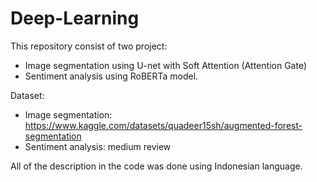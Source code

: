 # Deep-Learning

This repository consist of two project:
- Image segmentation using U-net with Soft Attention (Attention Gate)
- Sentiment analysis using RoBERTa model.

Dataset:
- Image segmentation: https://www.kaggle.com/datasets/quadeer15sh/augmented-forest-segmentation
- Sentiment analysis: medium review

All of the description in the code was done using Indonesian language.
